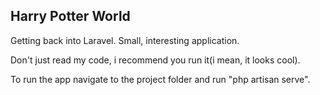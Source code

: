 Harry Potter World
-------------------
Getting back into Laravel. Small, interesting application.

Don't just read my code, i recommend you run it(i mean, it looks cool).


To run the app navigate to the project folder and run "php artisan serve".